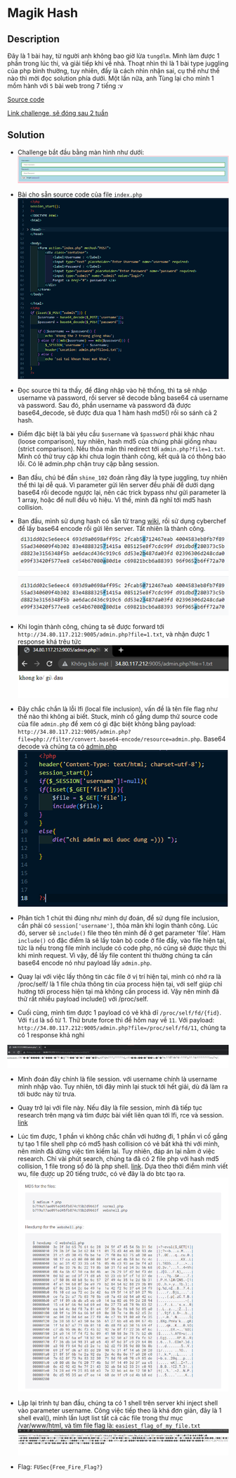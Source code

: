 # Magik Hash

## Description
Đây là 1 bài hay, từ người anh không bao giờ lừa `tungdlm`. Mình làm được 1 phần trong lúc thi, và giải tiếp khi về nhà. Thoạt nhìn thì là 1 bài type juggling của php bình thường, tuy nhiên, đấy là cách nhìn nhận sai, cụ thể như thế nào thì mời đọc solution phía dưới. Một lần nữa, anh Tùng lại cho mình 1 mồm hành với `5` bài web trong 7 tiếng :v

[Source code](Source)

[Link challenge, sẽ đóng sau 2 tuần](http://34.80.117.212:9005)

## Solution
- Challenge bắt đầu bằng màn hình như dưới: 
![1](1.png)
- Bài cho sẵn source code của file `index.php` 
![2](2.png)
- Đọc source thì ta thấy, để đăng nhập vào hệ thống, thì ta sẽ nhập username và password, rồi server sẽ decode bằng base64 cả username và password. Sau đó, phần username và password đã được base64_decode, sẽ được đưa qua 1 hàm hash md5() rồi so sánh cả 2 hash. 
- Điểm đặc biệt là bài yêu cầu `$username` và `$password` phải khác nhau (loose comparison), tuy nhiên, hash md5 của chúng phải giống nhau (strict comparison). Nếu thỏa mãn thì redirect tới `admin.php?file=1.txt`. Mình có thử truy cập khi chưa login thành công, kết quả là có thông báo lỗi. Có lẽ admin.php chặn truy cập bằng session.
- Ban đầu, chú bé đần `shine_102` đoán rằng đây là type juggling, tuy nhiên thế thì lại dễ quá. Vì parameter gửi lên server đều phải để dưới dạng base64 rồi decode ngược lại, nên các trick bypass như gửi parameter là 1 array, hoặc để null đều vô hiệu. Vì thế, mình đã nghĩ tới md5 hash collision. 
- Ban đầu, mình sử dụng hash có sẵn từ trang [wiki](https://en.wikipedia.org/wiki/MD5), rồi sử dụng cyberchef để lấy base64 encode rồi gửi lên server. Tất nhiên là thành công.
![3](3.png)
- Khi login thành công, chúng ta sẽ được forward tới `http://34.80.117.212:9005/admin.php?file=1.txt`, và nhận được 1 response khá trêu tức
![4](4.png)
- Đây chắc chắn là lỗi lfi (local file inclusion), vấn đề là tên file flag như thế nào thì không ai biết. Stuck, mình cố gắng dump thử source code của file `admin.php` để xem có gì đặc biệt không bằng payload: `http://34.80.117.212:9005/admin.php?file=php://filter/convert.base64-encode/resource=admin.php`. Base64 decode và chúng ta có [admin.php](Source/admin.php)
![5](5.png)

- Phân tích 1 chút thì đúng như mình dự đoán, để sử dụng file inclusion, cần phải có `session['username']`, thỏa mãn khi login thành công. Lúc đó, server sẽ `include()` file theo tên mình để ở get parameter 'file'. Hàm `include()` có đặc điểm là sẽ lấy toàn bộ code ở file đấy, vào file hiện tại, tức là nếu trong file mình include có code php, nó cũng sẽ được thực thi khi mình request. Vì vậy, để lấy file content thì thường chúng ta cần base64 encode nó như payload lấy `admin.php`.

- Quay lại với việc lấy thông tin các file ở vị trí hiện tại, mình có nhớ ra là /proc/self/ là 1 file chứa thông tin của process hiện tại, với self giúp chỉ hướng tới process hiện tại mà không cần process id. Vậy nên mình đã thử rất nhiều payload include() với /proc/self. 

- Cuối cùng, mình tìm được 1 payload có vẻ khả dĩ `/proc/self/fd/{fid}`. Với `fid` là số từ 1. Thử brute force thì đề hôm nay về `11`. Với payload:  `http://34.80.117.212:9005/admin.php?file=/proc/self/fd/11`, chúng ta có 1 response khả nghi

![6](6.png)

- Mình đoán đây chính là file session. với username chính là username mình nhập vào. Tuy nhiên, tới đây mình lại stuck tới hết giải, dù đã làm ra tới bước này từ trưa. 
- Quay trở lại với file này. Nếu đây là file session, mình đã tiếp tục research trên mạng và tìm được bài viết liên quan tới lfi, rce và session. [link](https://www.rcesecurity.com/2017/08/from-lfi-to-rce-via-php-sessions/)
- Lúc tìm được, 1 phần vì không chắc chắn với hướng đi, 1 phần vì cố gắng tự tạo 1 file shell php có md5 hash collision có vẻ bất khả thi với mình, nên mình đã dừng việc tìm kiếm lại. Tuy nhiên, đáp án lại nằm ở việc research. Chỉ vài phút search, chúng ta đã có 2 file php với hash md5 collision, 1 file trong số đó là php shell. [link](https://gitmemories.com/phith0n/collision-webshell). Dựa theo thời điểm mình viết wu, file được up 20 tiếng trước, có vẻ đây là do btc tạo ra.
![7](7.png)

- Lặp lại trình tự ban đầu, chúng ta có 1 shell trên server khi inject shell vào parameter username. Công việc tiếp theo là khá đơn giản, đây là 1 shell eval(), mình lần lượt list tất cả các file trong thư mục /var/www/html, và tìm file flag là: `easiest_flag_of_my_file.txt`
![8](8.png)

- Flag: `FUSec{Free_Fire_Flag?}`


